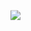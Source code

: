 <!-- $\left(\bigcup\limits_{c \ge 1} DTIME(n^c)\right)$ --> <img style="transform: translateY(0.1em); background: white;" src="https://render.githubusercontent.com/render/math?math=%5Cleft(%5Cbigcup%5Climits_%7Bc%20%5Cge%201%7D%20DTIME(n%5Ec)%5Cright)">